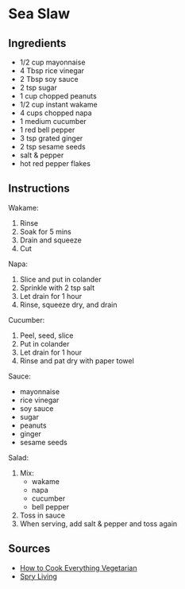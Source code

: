 # Sea Slaw

## Ingredients

- 1/2 cup mayonnaise
- 4 Tbsp rice vinegar
- 2 Tbsp soy sauce
- 2 tsp sugar
- 1 cup chopped peanuts
- 1/2 cup instant wakame
- 4 cups chopped napa
- 1 medium cucumber
- 1 red bell pepper
- 3 tsp grated ginger
- 2 tsp sesame seeds
- salt & pepper
- hot red pepper flakes

## Instructions

Wakame:

1. Rinse
1. Soak for 5 mins
1. Drain and squeeze
1. Cut

Napa:

1. Slice and put in colander
1. Sprinkle with 2 tsp salt
1. Let drain for 1 hour
1. Rinse, squeeze dry, and drain

Cucumber:

1. Peel, seed, slice
1. Put in colander
1. Let drain for 1 hour
1. Rinse and pat dry with paper towel

Sauce:

- mayonnaise
- rice vinegar
- soy sauce
- sugar
- peanuts
- ginger
- sesame seeds

Salad:

1. Mix:
   - wakame
   - napa
   - cucumber
   - bell pepper
1. Toss in sauce
1. When serving, add salt & pepper and toss again

## Sources

- [How to Cook Everything Vegetarian](https://www.amazon.com/dp/0764524836)
- [Spry Living](http://spryliving.com/recipes/sea-slaw/)
